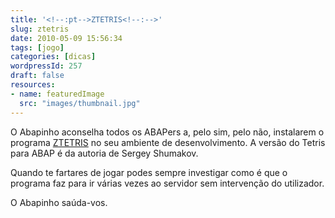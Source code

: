 ```yaml
---
title: '<!--:pt-->ZTETRIS<!--:-->'
slug: ztetris
date: 2010-05-09 15:56:34
tags: [jogo]
categories: [dicas]
wordpressId: 257
draft: false
resources:
- name: featuredImage
  src: "images/thumbnail.jpg"
---
```

O Abapinho aconselha todos os ABAPers a, pelo sim, pelo não, instalarem o programa [ZTETRIS][1] no seu ambiente de desenvolvimento. A versão do Tetris para ABAP é da autoria de Sergey Shumakov.

Quando te fartares de jogar podes sempre investigar como é que o programa faz para ir várias vezes ao servidor sem intervenção do utilizador.

O Abapinho saúda-vos.

   [1]: http://tinypaste.com/a9ed6
